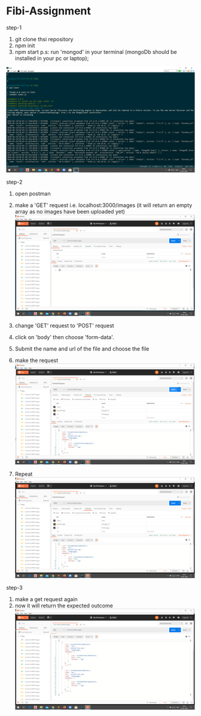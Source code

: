 # Fibi-Assignment

step-1

1. git clone thsi repository
2. npm init
3. npm start
p.s: run 'mongod' in your terminal (mongoDb should be installed in your pc or laptop);
  
![](https://github.com/Jackent2B/Fibi-Assignment/blob/master/fibi-1.png?raw=true)

step-2

1. open postman
2. make a 'GET' request i.e. localhost:3000/images
(it will return an empty array as no images have been uploaded yet)
![](https://github.com/Jackent2B/Fibi-Assignment/blob/master/fibi-2.png?raw=true)


3. change 'GET' request to 'POST' request
4. click on 'body' then choose 'form-data'.
4. Submit the name and url of the file and choose the file
5. make the request
![](https://github.com/Jackent2B/Fibi-Assignment/blob/master/fibi-3.png?raw=true)

6. Repeat
![](https://github.com/Jackent2B/Fibi-Assignment/blob/master/fibi-4.png?raw=true)



step-3
1. make a get request again
2. now it will return the expected outcome
![](https://github.com/Jackent2B/Fibi-Assignment/blob/master/fibi-5.png?raw=true)

